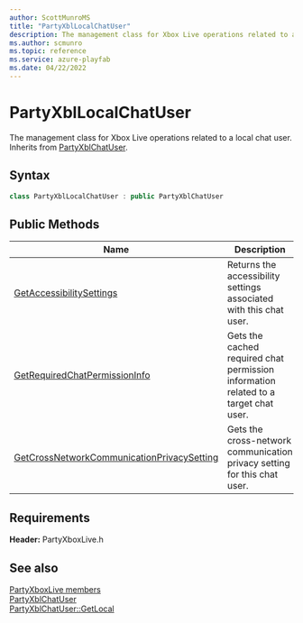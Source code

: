 ```yaml
---
author: ScottMunroMS
title: "PartyXblLocalChatUser"
description: The management class for Xbox Live operations related to a local chat user. Inherits from [PartyXblChatUser](../PartyXblChatUser/partyxblchatuser.md).
ms.author: scmunro
ms.topic: reference
ms.service: azure-playfab
ms.date: 04/22/2022
---
```


# PartyXblLocalChatUser  

The management class for Xbox Live operations related to a local chat user. Inherits from [PartyXblChatUser](../PartyXblChatUser/partyxblchatuser.md).  

## Syntax  
  
```cpp  
class PartyXblLocalChatUser : public PartyXblChatUser  
```  
  
## Public Methods  
  
| Name | Description |  
| --- | --- |  
| [GetAccessibilitySettings](methods/partyxbllocalchatuser_getaccessibilitysettings.md) | Returns the accessibility settings associated with this chat user. |  
| [GetRequiredChatPermissionInfo](methods/partyxbllocalchatuser_getrequiredchatpermissioninfo.md) | Gets the cached required chat permission information related to a target chat user. |  
| [GetCrossNetworkCommunicationPrivacySetting](methods/partyxbllocalchatuser_getcrossnetworkcommunicationprivacysetting.md) | Gets the cross-network communication privacy setting for this chat user. |  

  
  
## Requirements  
  
**Header:** PartyXboxLive.h
  
## See also  
[PartyXboxLive members](../../partyxboxlive_members.md)  
[PartyXblChatUser](../PartyXblChatUser/partyxblchatuser.md)  
[PartyXblChatUser::GetLocal](../PartyXblChatUser/methods/partyxblchatuser_getlocal.md)
  
  
  
